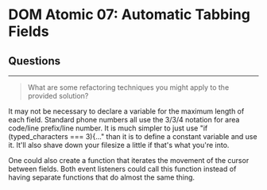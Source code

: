 # DOM Atomic 07: Automatic Tabbing Fields

## Questions

---

> What are some refactoring techniques you might apply to the provided solution?

It may not be necessary to declare a variable for the maximum length of each field. Standard phone numbers all use the 3/3/4 notation for area code/line prefix/line number. It is much simpler to just use "if (typed_characters === 3){..."  than it is to define a constant variable and use it. It'll also shave down your filesize a little if that's what you're into.

One could also create a function that iterates the movement of the cursor between fields. Both event listeners could call this function instead of having separate functions that do almost the same thing.